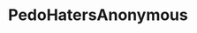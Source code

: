 ---
title: PedoHatersAnonymous
crosslinks:
- NSFWIAMA
- legaladvice
- PoliticalAutism
- depression
- unpopularopinion
- ThePedoFile
- confessions
- PoliticalDegeneracy
- The_Donald
---